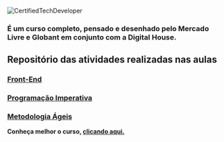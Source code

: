 ![CertifiedTechDeveloper](https://user-images.githubusercontent.com/35344735/131609188-c4c1805e-4928-4f7d-b76a-263290b02268.png)


### É um curso completo, pensado e desenhado pelo Mercado Livre e Globant em conjunto com a Digital House.


## Repositório das atividades realizadas nas aulas


### [Front-End](https://github.com/andersonsilva8609/ctd/tree/main/front-end)


### [Programação Imperativa](https://github.com/andersonsilva8609/ctd/tree/main/progra-imperativa)


### [Metodologia Ágeis](https://github.com/andersonsilva8609/ctd/tree/main/metodologia-ageis)








**Conheça melhor o curso, [clicando aqui.](https://www.digitalhouse.com/br/bolsas/certifiedtechdeveloper)**
